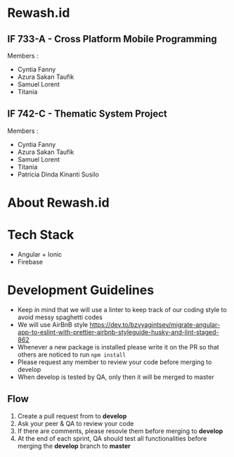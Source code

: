 # Rewash.id

## IF 733-A - Cross Platform Mobile Programming
Members :
- Cyntia Fanny
- Azura Sakan Taufik
- Samuel Lorent
- Titania

## IF 742-C - Thematic System Project
Members :
- Cyntia Fanny
- Azura Sakan Taufik
- Samuel Lorent
- Titania
- Patricia Dinda Kinanti Susilo

# About Rewash.id

# Tech Stack
- Angular + Ionic
- Firebase 

# Development Guidelines
- Keep in mind that we will use a linter to keep track of our coding style to avoid messy spaghetti codes 
- We will use AirBnB style https://dev.to/bzvyagintsev/migrate-angular-app-to-eslint-with-prettier-airbnb-styleguide-husky-and-lint-staged-862
- Whenever a new package is installed please write it on the PR so that others are noticed to run `npm install`
- Please request any member to review your code before merging to develop
- When develop is tested by QA, only then it will be merged to master

## Flow 
1. Create a pull request from **<your-current-branch>** to **develop**
2. Ask your peer & QA to review your code
3. If there are comments, please resovle them before merging to **develop**
4. At the end of each sprint, QA should test all functionalities before merging the **develop** branch to **master**
  
